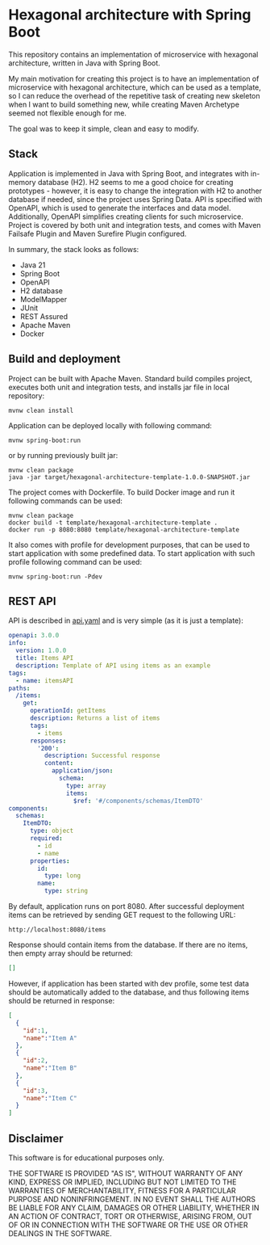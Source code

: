 # Hexagonal architecture with Spring Boot

This repository contains an implementation of microservice with hexagonal architecture,
written in Java with Spring Boot.

My main motivation for creating this project is to have an implementation of microservice
with hexagonal architecture, which can be used as a template, so I can reduce the overhead of the
repetitive task of creating new skeleton when I want to build something new,
while creating Maven Archetype seemed not flexible enough for me.

The goal was to keep it simple, clean and easy to modify.

## Stack

Application is implemented in Java with Spring Boot, and integrates with in-memory database (H2).
H2 seems to me a good choice for creating prototypes - however, it is easy to change the integration
with H2 to another database if needed, since the project uses Spring Data.
API is specified with OpenAPI, which is used to generate the interfaces and data model.
Additionally, OpenAPI simplifies creating clients for such microservice.
Project is covered by both unit and integration tests, and comes with Maven Failsafe Plugin
and Maven Surefire Plugin configured.

In summary, the stack looks as follows:
* Java 21
* Spring Boot
* OpenAPI
* H2 database
* ModelMapper
* JUnit
* REST Assured
* Apache Maven
* Docker

## Build and deployment

Project can be built with Apache Maven. Standard build compiles project, executes both unit and integration tests,
and installs jar file in local repository:
```shell
mvnw clean install
```

Application can be deployed locally with following command:
```shell
mvnw spring-boot:run
```

or by running previously built jar:
```shell
mvnw clean package
java -jar target/hexagonal-architecture-template-1.0.0-SNAPSHOT.jar
```

The project comes with Dockerfile. To build Docker image and run it following commands can be used:
```shell
mvnw clean package
docker build -t template/hexagonal-architecture-template .
docker run -p 8080:8080 template/hexagonal-architecture-template
```

It also comes with profile for development purposes, that can be used to start application with some predefined data.
To start application with such profile following command can be used:
```shell
mvnw spring-boot:run -Pdev
```

## REST API

API is described in [api.yaml](src/main/resources/api.yaml) and is very simple (as it is just a template):
```yaml
openapi: 3.0.0
info:
  version: 1.0.0
  title: Items API
  description: Template of API using items as an example
tags:
  - name: itemsAPI
paths:
  /items:
    get:
      operationId: getItems
      description: Returns a list of items
      tags:
        - items
      responses:
        '200':
          description: Successful response
          content:
            application/json:
              schema:
                type: array
                items:
                  $ref: '#/components/schemas/ItemDTO'
components:
  schemas:
    ItemDTO:
      type: object
      required:
        - id
        - name
      properties:
        id:
          type: long
        name:
          type: string
```

By default, application runs on port 8080.
After successful deployment items can be retrieved by sending GET request to the following URL:
```console
http://localhost:8080/items
```

Response should contain items from the database. If there are no items, then empty array should be returned:
```json
[]
```

However, if application has been started with dev profile,
some test data should be automatically added to the database, and thus following items
should be returned in response:
```json
[
  {
    "id":1,
    "name":"Item A"
  },
  {
    "id":2,
    "name":"Item B"
  },
  {
    "id":3,
    "name":"Item C"
  }
]
```

## Disclaimer

This software is for educational purposes only.

THE SOFTWARE IS PROVIDED "AS IS", WITHOUT WARRANTY OF ANY KIND,
EXPRESS OR IMPLIED, INCLUDING BUT NOT LIMITED TO THE WARRANTIES OF
MERCHANTABILITY, FITNESS FOR A PARTICULAR PURPOSE AND NONINFRINGEMENT.
IN NO EVENT SHALL THE AUTHORS BE LIABLE FOR ANY CLAIM, DAMAGES OR
OTHER LIABILITY, WHETHER IN AN ACTION OF CONTRACT, TORT OR OTHERWISE,
ARISING FROM, OUT OF OR IN CONNECTION WITH THE SOFTWARE OR THE USE OR
OTHER DEALINGS IN THE SOFTWARE.